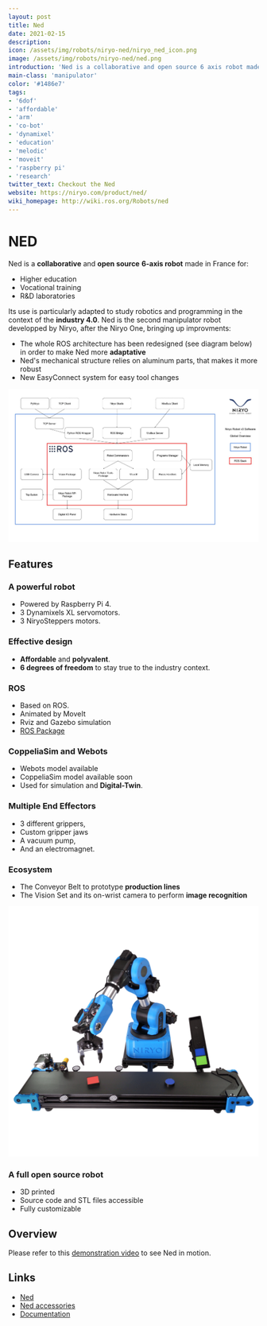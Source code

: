 ```yaml
---
layout: post
title: Ned
date: 2021-02-15
description:
icon: /assets/img/robots/niryo-ned/niryo_ned_icon.png
image: /assets/img/robots/niryo-ned/ned.png
introduction: 'Ned is a collaborative and open source 6 axis robot made in France, and the second robot developped by Niryo. It is aimed for higher education, vocational training and R&D laboratories. Its use is particularly adapted to study robotics and programming in the context of industry 4.0.'
main-class: 'manipulator'
color: '#1486e7'
tags:
- '6dof'
- 'affordable'
- 'arm'
- 'co-bot'
- 'dynamixel'
- 'education'
- 'melodic'
- 'moveit'
- 'raspberry pi'
- 'research'
twitter_text: Checkout the Ned
website: https://niryo.com/product/ned/
wiki_homepage: http://wiki.ros.org/Robots/ned
---
```


# NED

Ned is a **collaborative** and **open source** **6-axis robot** made in France for:

- Higher education
- Vocational training
- R&D laboratories

Its use is particularly adapted to study robotics and programming in the context of the **industry 4.0**. Ned is the second manipulator robot developped by Niryo, after the Niryo One, bringing up improvments:

- The whole ROS architecture has been redesigned (see diagram below) in order to make Ned more **adaptative**
- Ned's mechanical structure relies on aluminum parts, that makes it more robust
- New EasyConnect system for easy tool changes

![Ros structure](/assets/img/robots/niryo-ned/ros_structure.jpeg)

## Features

### A powerful robot
- Powered by Raspberry Pi 4.
- 3 Dynamixels XL servomotors.
- 3 NiryoSteppers motors.

### Effective design
- **Affordable** and **polyvalent**.
- **6 degrees of freedom** to stay true to the industry context.

### ROS
- Based on ROS.
- Animated by MoveIt
- Rviz and Gazebo simulation
- [ROS Package](https://github.com/NiryoRobotics/ned_ros)

### CoppeliaSim and Webots
- Webots model available
- CoppeliaSim model available soon  
- Used for simulation and **Digital-Twin**.

### Multiple End Effectors
- 3 different grippers,
- Custom gripper jaws
- A vacuum pump,
- And an electromagnet.


### Ecosystem
- The Conveyor Belt to prototype **production lines**
- The Vision Set and its on-wrist camera to perform **image recognition**

![Conveyor](/assets/img/robots/niryo-ned/conveyor.png)

### A full open source robot
- 3D printed 
- Source code and STL files accessible
- Fully customizable 

## Overview

Please refer to this [demonstration video](https://www.youtube.com/watch?v=YQYPM-APMYE) to see Ned in motion.



## Links
- [Ned](https://niryo.com/product/ned/)
- [Ned accessories](https://niryo.com/ned-accessories/)
- [Documentation](https://www.docs.niryo.com/dev/ros/source/overview.html)
